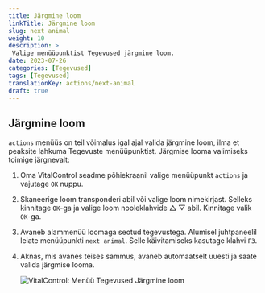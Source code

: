 ```yaml
---
title: Järgmine loom
linkTitle: Järgmine loom
slug: next animal
weight: 10
description: >
 Valige menüüpunktist Tegevused järgmine loom.
date: 2023-07-26
categories: [Tegevused]
tags: [Tegevused]
translationKey: actions/next-animal
draft: true
---
```

## Järgmine loom

`actions` menüüs on teil võimalus igal ajal valida järgmine loom, ilma et peaksite lahkuma Tegevuste menüüpunktist. Järgmise looma valimiseks toimige järgnevalt:

1. Oma VitalControl seadme põhiekraanil valige menüüpunkt `actions` ja vajutage `OK` nuppu.

2. Skaneerige loom transponderi abil või valige loom nimekirjast. Selleks kinnitage `OK`-ga ja valige loom nooleklahvide △ ▽ abil. Kinnitage valik `OK`-ga.

3. Avaneb alammenüü loomaga seotud tegevustega. Alumisel juhtpaneelil leiate menüüpunkti `next animal`. Selle käivitamiseks kasutage klahvi `F3`.

4. Aknas, mis avanes teises sammus, avaneb automaatselt uuesti ja saate valida järgmise looma.

    ![VitalControl: Menüü Tegevused Järgmine loom](../images/nextanimal.png "Vali järgmine loom")
    

